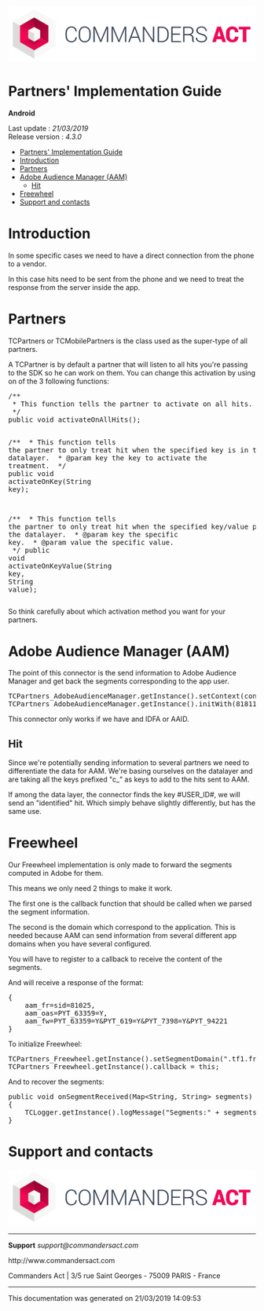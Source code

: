 
<html>
<body>
<p><img alt="alt tag" src="../res/ca_logo.png" /></p>
<h1 id="partners-implementation-guide">Partners' Implementation Guide</h1>
<p><strong>Android</strong></p>
<p>Last update : <em>21/03/2019</em><br />
Release version : <em>4.3.0</em></p>
<p><div id="end_first_page" /></p>

<div class="toc">
<ul>
<li><a href="#partners-implementation-guide">Partners' Implementation Guide</a></li>
<li><a href="#introduction">Introduction</a></li>
<li><a href="#partners">Partners</a></li>
<li><a href="#adobe-audience-manager-aam">Adobe Audience Manager (AAM)</a><ul>
<li><a href="#hit">Hit</a></li>
</ul>
</li>
<li><a href="#freewheel">Freewheel</a></li>
<li><a href="#support-and-contacts">Support and contacts</a></li>
</ul>
</div>
<h1 id="introduction">Introduction</h1>
<p>In some specific cases we need to have a direct connection from the phone to a vendor.</p>
<p>In this case hits need to be sent from the phone and we need to treat the response from the server inside the app.</p>
<h1 id="partners">Partners</h1>
<p>TCPartners or TCMobilePartners is the class used as the super-type of all partners.</p>
<p>A TCPartner is by default a partner that will listen to all hits you're passing to the SDK so he can work on them.
You can change this activation by using on of the 3 following functions:</p>
<div class="codehilite"><pre><span></span><span class="cm">/**</span>
<span class="cm"> * This function tells the partner to activate on all hits.</span>
<span class="cm"> */</span>
<span class="kd">public</span> <span class="kt">void</span> <span class="nf">activateOnAllHits</span><span class="o">();</span>

<span class="cm">/**</span>
<span class="cm"> * This function tells the partner to only treat hit when the specified key is in the datalayer.</span>
<span class="cm"> * @param key the key to activate the treatment.</span>
<span class="cm"> */</span>
<span class="kd">public</span> <span class="kt">void</span> <span class="nf">activateOnKey</span><span class="o">(</span><span class="n">String</span> <span class="n">key</span><span class="o">);</span>

<span class="cm">/**</span>
<span class="cm"> * This function tells the partner to only treat hit when the specified key/value pair is in the datalayer.</span>
<span class="cm"> * @param key the specific key.</span>
<span class="cm"> * @param value the specific value.</span>
<span class="cm"> */</span>
<span class="kd">public</span> <span class="kt">void</span> <span class="nf">activateOnKeyValue</span><span class="o">(</span><span class="n">String</span> <span class="n">key</span><span class="o">,</span> <span class="n">String</span> <span class="n">value</span><span class="o">);</span>
</pre></div>


<p>So think carefully about which activation method you want for your partners.</p>
<h1 id="adobe-audience-manager-aam">Adobe Audience Manager (AAM)</h1>
<p>The point of this connector is the send information to Adobe Audience Manager and get back the segments corresponding to the app user.</p>
<div class="codehilite"><pre><span></span><span class="n">TCPartners_AdobeAudienceManager</span><span class="o">.</span><span class="na">getInstance</span><span class="o">().</span><span class="na">setContext</span><span class="o">(</span><span class="n">context</span><span class="o">);</span>
<span class="n">TCPartners_AdobeAudienceManager</span><span class="o">.</span><span class="na">getInstance</span><span class="o">().</span><span class="na">initWith</span><span class="o">(</span><span class="mi">81811</span><span class="o">,</span> <span class="mi">20201</span><span class="o">);</span>
</pre></div>


<p>This connector only works if we have and IDFA or AAID.</p>
<h2 id="hit">Hit</h2>
<p>Since we're potentially sending information to several partners we need to differentiate the data for AAM.
We're basing ourselves on the datalayer and are taking all the keys prefixed "c_" as keys to add to the hits sent to AAM.</p>
<p>If among the data layer, the connector finds the key #USER_ID#, we will send an "identified" hit. Which simply behave slightly differently, but has the same use.</p>
<h1 id="freewheel">Freewheel</h1>
<p>Our Freewheel implementation is only made to forward the segments computed in Adobe for them.</p>
<p>This means we only need 2 things to make it work.</p>
<p>The first one is the callback function that should be called when we parsed the segment information.</p>
<p>The second is the domain which correspond to the application. This is needed because AAM can send information from several different app domains when you have several configured.</p>
<p>You will have to register to a callback to receive the content of the segments.</p>
<p>And will receive a response of the format:</p>
<div class="codehilite"><pre><span></span><span class="p">{</span>
    <span class="err">aam_fr=sid=81025,</span>
    <span class="err">aam_oas=PYT_63359=Y,</span>
    <span class="err">aam_fw=PYT_63359=Y&amp;PYT_619=Y&amp;PYT_7398=Y&amp;PYT_94221</span>
<span class="p">}</span>
</pre></div>


<p>To initialize Freewheel:</p>
<div class="codehilite"><pre><span></span><span class="n">TCPartners_Freewheel</span><span class="o">.</span><span class="na">getInstance</span><span class="o">().</span><span class="na">setSegmentDomain</span><span class="o">(</span><span class="s">&quot;.tf1.fr&quot;</span><span class="o">);</span>
<span class="n">TCPartners_Freewheel</span><span class="o">.</span><span class="na">getInstance</span><span class="o">().</span><span class="na">callback</span> <span class="o">=</span> <span class="k">this</span><span class="o">;</span>
</pre></div>


<p>And to recover the segments:</p>
<div class="codehilite"><pre><span></span><span class="kd">public</span> <span class="kt">void</span> <span class="nf">onSegmentReceived</span><span class="o">(</span><span class="n">Map</span><span class="o">&lt;</span><span class="n">String</span><span class="o">,</span> <span class="n">String</span><span class="o">&gt;</span> <span class="n">segments</span><span class="o">)</span>
<span class="o">{</span>
    <span class="n">TCLogger</span><span class="o">.</span><span class="na">getInstance</span><span class="o">().</span><span class="na">logMessage</span><span class="o">(</span><span class="s">&quot;Segments:&quot;</span> <span class="o">+</span> <span class="n">segments</span><span class="o">,</span> <span class="n">Log</span><span class="o">.</span><span class="na">ERROR</span><span class="o">);</span>
<span class="o">}</span>
</pre></div>


<h1 id="support-and-contacts">Support and contacts</h1>
<p><img alt="alt tag" src="../res/ca_logo.png" /></p>
<hr />
<p><strong>Support</strong>
<em>support@commandersact.com</em></p>
<p>http://www.commandersact.com</p>
<p>Commanders Act | 3/5 rue Saint Georges - 75009 PARIS - France</p>
<hr />
<p>This documentation was generated on 21/03/2019 14:09:53</p>
</body>
</html>